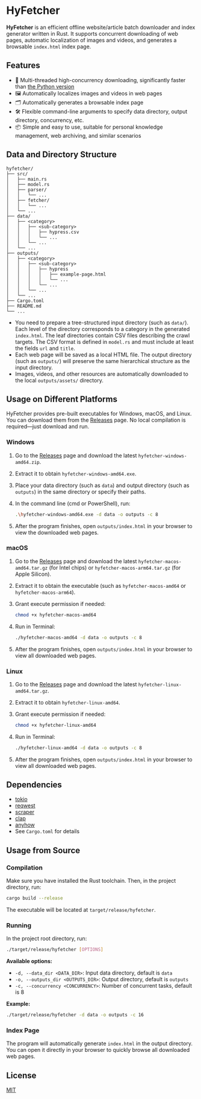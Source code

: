 # HyFetcher

**HyFetcher** is an efficient offline website/article batch downloader and index generator written in Rust. It supports concurrent downloading of web pages, automatic localization of images and videos, and generates a browsable `index.html` index page.

## Features

- 🚀 Multi-threaded high-concurrency downloading, significantly faster than [the Python version](https://github.com/hyperplasma/hyplusite-exporter)
- 🖼️ Automatically localizes images and videos in web pages
- 🗂️ Automatically generates a browsable index page
- 🛠️ Flexible command-line arguments to specify data directory, output directory, concurrency, etc.
- 📦 Simple and easy to use, suitable for personal knowledge management, web archiving, and similar scenarios

## Data and Directory Structure

```
hyfetcher/
├── src/
│   ├── main.rs
│   ├── model.rs
│   ├── parser/
│   │   └── ...
│   ├── fetcher/
│   │   └── ...
│   └── ...
├── data/
│   ├── <category>
│   │   ├── <sub-category>
│   │   │   ├── hypress.csv
│   │   │   └── ...
│   │   └── ...
│   └── ...
├── outputs/
│   ├── <category>
│   │   ├── <sub-category>
│   │   │   ├── hypress
│   │   │   │   ├── example-page.html
│   │   │   │   └── ...
│   │   │   └── ...
│   │   └── ...
│   └── ...
├── Cargo.toml
├── README.md
└── ...
```

- You need to prepare a tree-structured input directory (such as `data/`). Each level of the directory corresponds to a category in the generated `index.html`. The leaf directories contain CSV files describing the crawl targets. The CSV format is defined in `model.rs` and must include at least the fields `url` and `title`.
- Each web page will be saved as a local HTML file. The output directory (such as `outputs/`) will preserve the same hierarchical structure as the input directory.
- Images, videos, and other resources are automatically downloaded to the local `outputs/assets/` directory.

## Usage on Different Platforms

HyFetcher provides pre-built executables for Windows, macOS, and Linux. You can download them from the [Releases](https://github.com/hyperplasma/hyfetcher/releases) page. No local compilation is required—just download and run.

### Windows

1. Go to the [Releases](https://github.com/hyperplasma/hyfetcher/releases) page and download the latest `hyfetcher-windows-amd64.zip`.
2. Extract it to obtain `hyfetcher-windows-amd64.exe`.
3. Place your data directory (such as `data`) and output directory (such as `outputs`) in the same directory or specify their paths.
4. In the command line (cmd or PowerShell), run:

    ```sh
    .\hyfetcher-windows-amd64.exe -d data -o outputs -c 8
    ```

5. After the program finishes, open `outputs/index.html` in your browser to view the downloaded web pages.

### macOS

1. Go to the [Releases](https://github.com/hyperplasma/hyfetcher/releases) page and download the latest `hyfetcher-macos-amd64.tar.gz` (for Intel chips) or `hyfetcher-macos-arm64.tar.gz` (for Apple Silicon).
2. Extract it to obtain the executable (such as `hyfetcher-macos-amd64` or `hyfetcher-macos-arm64`).
3. Grant execute permission if needed:

    ```sh
    chmod +x hyfetcher-macos-amd64
    ```

4. Run in Terminal:

    ```sh
    ./hyfetcher-macos-amd64 -d data -o outputs -c 8
    ```

5. After the program finishes, open `outputs/index.html` in your browser to view all downloaded web pages.

### Linux

1. Go to the [Releases](https://github.com/hyperplasma/hyfetcher/releases) page and download the latest `hyfetcher-linux-amd64.tar.gz`.
2. Extract it to obtain `hyfetcher-linux-amd64`.
3. Grant execute permission if needed:

    ```sh
    chmod +x hyfetcher-linux-amd64
    ```

4. Run in Terminal:

    ```sh
    ./hyfetcher-linux-amd64 -d data -o outputs -c 8
    ```

5. After the program finishes, open `outputs/index.html` in your browser to view all downloaded web pages.

## Dependencies

- [tokio](https://crates.io/crates/tokio)
- [reqwest](https://crates.io/crates/reqwest)
- [scraper](https://crates.io/crates/scraper)
- [clap](https://crates.io/crates/clap)
- [anyhow](https://crates.io/crates/anyhow)
- See `Cargo.toml` for details

## Usage from Source

### Compilation

Make sure you have installed the Rust toolchain. Then, in the project directory, run:

```sh
cargo build --release
```

The executable will be located at `target/release/hyfetcher`.

### Running

In the project root directory, run:

```sh
./target/release/hyfetcher [OPTIONS]
```

**Available options:**

- `-d, --data_dir <DATA_DIR>`: Input data directory, default is `data`
- `-o, --outputs_dir <OUTPUTS_DIR>`: Output directory, default is `outputs`
- `-c, --concurrency <CONCURRENCY>`: Number of concurrent tasks, default is 8

**Example:**

```sh
./target/release/hyfetcher -d data -o outputs -c 16
```

### Index Page

The program will automatically generate `index.html` in the output directory. You can open it directly in your browser to quickly browse all downloaded web pages.

## License

[MIT](LICENSE)
